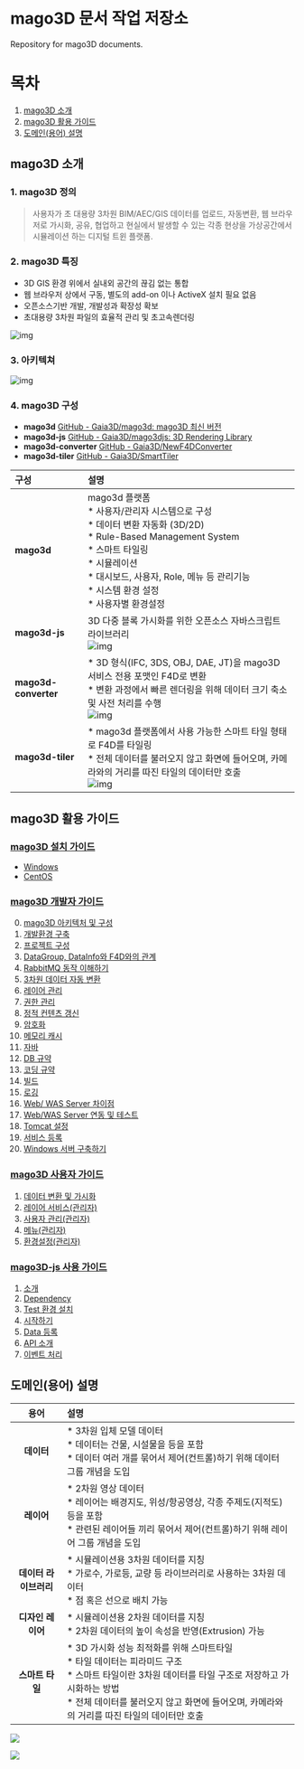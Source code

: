 # mago3D 문서 작업 저장소
Repository for mago3D documents. 

# 목차

1. [mago3D 소개](#mago3d-소개)
2. [mago3D 활용 가이드](#mago3d-활용-가이드)
3. [도메인(용어) 설명](#도메인용어-설명)


## mago3D 소개 

### **1. mago3D 정의**

> 사용자가 초 대용량 3차원 BIM/AEC/GIS 데이터를 업로드, 자동변환, 웹 브라우저로 가시화, 공유, 협업하고 현실에서 발생할 수 있는 각종 현상을 가상공간에서 시뮬레이션 하는 디지털 트윈 플랫폼.

### **2. mago3D 특징** 

- 3D GIS 환경 위에서 실내외 공간의 끊김 없는 통합
- 웹 브라우저 상에서 구동, 별도의 add-on 이나 ActiveX 설치 필요 없음 
- 오픈소스기반 개발, 개발성과 확장성 확보
- 초대용량 3차원 파일의 효율적 관리 및 초고속렌더링 

![img](./images/mago1.png)

### **3. 아키텍쳐**

![img](./images/mago2.png)

### **4. mago3D 구성**

- **mago3d** [GitHub - Gaia3D/mago3d: mago3D 최신 버전](https://github.com/Gaia3D/mago3d) 
- **mago3d-js** [GitHub - Gaia3D/mago3djs: 3D Rendering Library](https://github.com/Gaia3D/mago3djs) 
- **mago3d-converter** [GitHub - Gaia3D/NewF4DConverter](https://github.com/Gaia3D/NewF4DConverter) 
- **mago3d-tiler** [GitHub - Gaia3D/SmartTiler](https://github.com/Gaia3D/SmartTiler) 

 

| **구성**             | **설명**                                                     |
| :------------------- | :----------------------------------------------------------- |
| **mago3d**           | mago3d 플랫폼<br />* 사용자/관리자 시스템으로 구성<br />* 데이터 변환 자동화 (3D/2D)<br />* Rule-Based Management System<br />* 스마트 타일링<br />* 시뮬레이션<br />* 대시보드, 사용자, Role, 메뉴 등 관리기능<br />* 시스템 환경 설정<br />* 사용자별 환경설정 |
| **mago3d-js**        | 3D 다중 블록 가시화를 위한 오픈소스 자바스크립트 라이브러리<br />![img](./images/mago3.png) |
| **mago3d-converter** | * 3D 형식(IFC, 3DS, OBJ, DAE, JT)을 mago3D 서비스 전용 포맷인 F4D로 변환<br />* 변환 과정에서 빠른 렌더링을 위해 데이터 크기 축소 및 사전 처리를 수행<br />![img](./images/mago4.png) |
| **mago3d-tiler**     | * mago3d 플랫폼에서 사용 가능한 스마트 타일 형태로 F4D를 타일링<br />* 전체 데이터를 불러오지 않고 화면에 들어오며, 카메라와의 거리를 따진 타일의 데이터만 호출<br />![img](./images/mago5.png) |

## mago3D 활용 가이드
### [mago3D 설치 가이드](./installation_guide.md)
  * [Windows](./windows_installation.md)
  * [CentOS](./linux_installation.md)
### [mago3D 개발자 가이드](./developer_guide.md)

0. [mago3D 아키텍처 및 구성](./developer_guide.md#0-mago3d-아키텍처-및-구성)
1. [개발환경 구축](./developer_guide.md#1-개발환경-구축)
2. [프로젝트 구성](./developer_guide.md#2-프로젝트-구성)
3. [DataGroup, DataInfo와  F4D와의 관계](./developer_guide.md#3-datagroup-datainfo와-f4d의-관계)
4. [RabbitMQ 동작 이해하기](./developer_guide.md#4-rabbitmq-동작-이해하기)
5. [3차원 데이터 자동 변환](./developer_guide.md#5-3차원-데이터-자동-변환)
6. [레이어 관리](./developer_guide.md#6-레이어-관리)
7. [권한 관리](./developer_guide.md#7-권한-관리)
8. [정적 컨텐츠 갱신](./developer_guide.md#8-정적-컨텐츠-갱신)
9. [암호화](./developer_guide.md#9-암호화)
10. [메모리 캐시](./developer_guide.md#10-메모리-캐시)
11. [자바](./developer_guide.md#11-자바)
12. [DB 규약](./developer_guide.md#12-db-규약)
13. [코딩 규약](./developer_guide.md#13-코딩-규약)
14. [빌드](./developer_guide.md#14-빌드)
15. [로깅](./developer_guide.md#15-로깅)
16. [Web/ WAS Server 차이점](./developer_guide.md#16-webwas-server-차이점)
17. [Web/WAS Server 연동 및 테스트](./developer_guide.md#17-web--was-server-연동-및-테스트)
18. [Tomcat 설정](./developer_guide.md#18-tomcat-설정)
19. [서비스 등록](./developer_guide.md#19-서비스-등록)
20. [Windows 서버 구축하기](./developer_guide.md#20-windows-서버--구축하기미션)

### [mago3D 사용자 가이드](./user_guide.md)

1. [데이터 변환 및 가시화](./user_guide.md#1-데이터-변환-및-가시화)
2. [레이어 서비스(관리자)](./user_guide.md#2-레이어-서비스관리자)
3. [사용자 관리(관리자)](./user_guide.md#3-사용자-관리관리자)
4. [메뉴(관리자)](./user_guide.md#4-메뉴관리자)
5. [환경설정(관리자)](./user_guide.md#5-환경설정관리자)

### [mago3D-js 사용 가이드](./mago3d-js.md)

1. [소개](./mago3d-js.md#1-소개)
2. [Dependency](./mago3d-js.md#2-dependency)
3. [Test  환경 설치](./mago3d-js.md#3-test-환경-설치)
4. [시작하기](./mago3d-js.md#4-시작하기)
5. [Data 등록](./mago3d-js.md#5-data-등록)
6. [API 소개](./mago3d-js.md#6-api--소개)
7. [이벤트 처리](./mago3d-js.md#7-이벤트-처리)

## 도메인(용어) 설명

|       **용어**        | **설명**                                                     |
| :-------------------: | :----------------------------------------------------------- |
|      **데이터**       | * 3차원 입체 모델 데이터  <br />* 데이터는 건물, 시설물을 등을 포함<br />* 데이터 여러 개를 묶어서 제어(컨트롤)하기 위해 데이터 그룹 개념을 도입 |
|      **레이어**       | * 2차원 영상 데이터<br />* 레이어는 배경지도, 위성/항공영상, 각종 주제도(지적도) 등을 포함<br />* 관련된 레이어들 끼리 묶어서 제어(컨트롤)하기 위해 레이어 그룹 개념을 도입 |
| **데이터 라이브러리** | * 시뮬레이션용 3차원 데이터를 지칭<br />* 가로수, 가로등, 교량 등 라이브러리로 사용하는 3차원 데이터<br />* 점 혹은 선으로 배치 가능 |
|   **디자인 레이어**   | * 시뮬레이션용 2차원 데이터를 지칭<br />* 2차원 데이터의 높이 속성을 반영(Extrusion) 가능 |
|    **스마트 타일**    | * 3D 가시화 성능 최적화를 위해 스마트타일<br />* 타일 데이터는 피라미드 구조<br />* 스마트 타일이란 3차원 데이터를 타일 구조로 저장하고 가시화하는 방법<br />* 전체 데이터를 불러오지 않고 화면에 들어오며, 카메라와의 거리를 따진 타일의 데이터만 호출 |

![](./images/9de76378-b910-4658-84e2-b80bd9b90b01.png)

![](./images/ac3cdd08-1095-427d-a981-bd19b3b0acbf.png)
